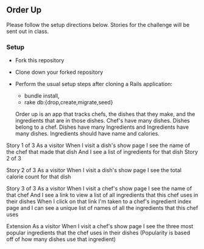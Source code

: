 ## Order Up
Please follow the setup directions below. Stories for the challenge will be sent out in class.

### Setup
- Fork this repository
- Clone down your forked repository
- Perform the usual setup steps after cloning a Rails application:
    - bundle install,
    - rake db:{drop,create,migrate,seed}


    Order up is an app that tracks chefs, the dishes that they make, and the ingredients that are in those dishes. Chef's have many dishes. Dishes belong to a chef. Dishes have many Ingredients and Ingredients have many dishes. Ingredients should have name and calories.

Story 1 of 3
As a visitor
When I visit a dish's show page
I see the name of the chef that made that dish
And I see a list of ingredients for that dish
Story 2 of 3

Story 2 of 3
As a visitor
When I visit a dish's show page
I see the total calorie count for that dish

Story 3 of 3
As a visitor
When I visit a chef's show page
I see the name of that chef
And I see a link to view a list of all ingredients that this chef uses in their dishes
When I click on that link
I'm taken to a chef's ingredient index page
and I can see a unique list of names of all the ingredients that this chef uses

Extension
As a visitor
When I visit a chef's show page
I see the three most popular ingredients that the chef uses in their dishes
(Popularity is based off of how many dishes use that ingredient)
